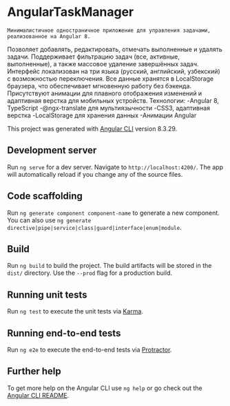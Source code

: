 # AngularTaskManager

    Минималистичное одностраничное приложение для управления задачами, реализованное на Angular 8.
Позволяет добавлять, редактировать, отмечать выполненные и удалять задачи.
Поддерживает фильтрацию задач (все, активные, выполненные), а также массовое удаление завершённых задач.
Интерфейс локализован на три языка (русский, английский, узбекский) с возможностью переключения.
Все данные хранятся в LocalStorage браузера, что обеспечивает мгновенную работу без бэкенда.
Присутствуют анимации для плавного отображения изменений и адаптивная верстка для мобильных устройств.
Технологии:
-Angular 8, TypeScript
-@ngx-translate для мультиязычности
-CSS3, адаптивная верстка
-LocalStorage для хранения данных
-Анимации Angular


This project was generated with [Angular CLI](https://github.com/angular/angular-cli) version 8.3.29.

## Development server

Run `ng serve` for a dev server. Navigate to `http://localhost:4200/`. The app will automatically reload if you change any of the source files.

## Code scaffolding

Run `ng generate component component-name` to generate a new component. You can also use `ng generate directive|pipe|service|class|guard|interface|enum|module`.

## Build

Run `ng build` to build the project. The build artifacts will be stored in the `dist/` directory. Use the `--prod` flag for a production build.

## Running unit tests

Run `ng test` to execute the unit tests via [Karma](https://karma-runner.github.io).

## Running end-to-end tests

Run `ng e2e` to execute the end-to-end tests via [Protractor](http://www.protractortest.org/).

## Further help

To get more help on the Angular CLI use `ng help` or go check out the [Angular CLI README](https://github.com/angular/angular-cli/blob/master/README.md).
